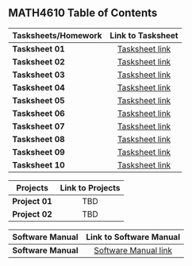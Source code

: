 ## MATH4610 Table of Contents

  | Tasksheets/Homework | Link to Tasksheet |
  | ------------------- | :---------------: |
  | **Tasksheet 01** | [Tasksheet link](https://github.com/jpoll962/math4610/tree/master/hw_toc/Tasksheet_01) |
  | **Tasksheet 02** | [Tasksheet link](https://github.com/jpoll962/math4610/tree/master/hw_toc/Tasksheet_02) |
  | **Tasksheet 03** | [Tasksheet link](https://github.com/jpoll962/math4610/tree/master/hw_toc/Tasksheet_03) |
  | **Tasksheet 04** | [Tasksheet link](https://github.com/jpoll962/math4610/tree/master/hw_toc/Tasksheet_04) |
  | **Tasksheet 05** | [Tasksheet link](https://github.com/jpoll962/math4610/tree/master/hw_toc/Tasksheet_05) |
  | **Tasksheet 06** | [Tasksheet link](https://github.com/jpoll962/math4610/tree/master/hw_toc/Tasksheet_06) |
  | **Tasksheet 07** | [Tasksheet link](https://github.com/jpoll962/math4610/tree/master/hw_toc/Tasksheet_07) |
  | **Tasksheet 08** | [Tasksheet link](https://github.com/jpoll962/math4610/tree/master/hw_toc/Tasksheet_08) |
  | **Tasksheet 09** | [Tasksheet link](https://github.com/jpoll962/math4610/tree/master/hw_toc/Tasksheet_09) |
  | **Tasksheet 10** | [Tasksheet link](https://github.com/jpoll962/math4610/tree/master/hw_toc/Tasksheet_10) |
  
  | Projects | Link to Projects |
  | ------------------- | :---------------: |
  | **Project 01** | TBD |
  | **Project 02** | TBD |
  
  | Software Manual | Link to Software Manual |
  | ------------------- | :---------------: |
  | **Software Manual** | [Software Manual link](https://github.com/jpoll962/math4610/tree/master/hw_toc/SoftwareManual) |
